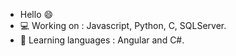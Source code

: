 - Hello :smile: 
- :computer: Working on : Javascript, Python, C, SQLServer.
- :book: Learning languages : Angular and C#.
<!---
rhuanpasti/rhuanpasti is a ✨ special ✨ repository because its `README.md` (this file) appears on your GitHub profile.
You can click the Preview link to take a look at your changes.
--->
